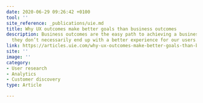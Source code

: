 ```yaml
---
date: 2020-06-29 09:26:42 +0100
tool: ''
site_reference: _publications/uie.md
title: Why UX outcomes make better goals than business outcomes
description: Business outcomes are the easy path to achieving a business goal. However,
  they don’t necessarily end up with a better experience for our users.
link: https://articles.uie.com/why-ux-outcomes-make-better-goals-than-business-outcomes/
site: ''
image: ''
category:
- User research
- Analytics
- Customer discovery
type: Article

---
```

